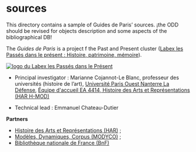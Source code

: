 sources
=======

This directory contains a sample of Guides de Paris’ sources.
¡the ODD should be revised for  objects description and some aspects of the bibliographical DB!

The *Guides de Paris* is a project f the Past and Present cluster ([Labex les Passés dans le présent : Histoire, patrimoine, mémoire](http://passes-present.eu/ "Site du Labex")).

[![logo du Labex les Passés dans le Présent](http://passes-present.eu/sites/default/files/labex-passes-present-logo.png "Site du Labex")](http://passes-present.eu/)

- Principal investigator : Marianne Cojannot-Le Blanc, professeur des universités (histoire de l’art), [Université Paris Ouest Nanterre La Défense](http://www.u-paris10.fr/), [Équipe d'accueil EA 4414, Histoire des Arts et Représentations (HAR H-MOD)](http://har.u-paris10.fr)

- Technical lead : Emmanuel Chateau-Dutier

**Partners**

- [Histoire des Arts et Représentations (HAR)](http://har.u-paris10.fr) ;
- [Modèles, Dynamiques, Corpus (MODYCO)](http://www.modyco.fr) ;
- [Bibliothèque nationale de France (BnF)](http://www.bnf.fr)

